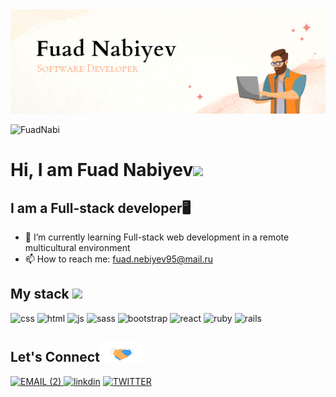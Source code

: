 <img src="Banner.png">
<p align="left"> <img src="https://komarev.com/ghpvc/?username=FuadNabi&label=Profile%20views&color=0e75b6&style=flat" alt="FuadNabi" /> </p>

# Hi, I am Fuad Nabiyev<img src="https://media.giphy.com/media/hvRJCLFzcasrR4ia7z/giphy.gif" width="35">

## I am a Full-stack developer🖥️

- 🌱 I’m currently learning Full-stack web development in a remote multicultural environment
- 📫 How to reach me: fuad.nebiyev95@mail.ru

## My stack <img src="https://media2.giphy.com/media/QssGEmpkyEOhBCb7e1/giphy.gif?cid=ecf05e47a0n3gi1bfqntqmob8g9aid1oyj2wr3ds3mg700bl&rid=giphy.gif" width ="25">
![css](https://user-images.githubusercontent.com/68030297/194180629-b2bd092e-8c71-4032-acfa-55f13b7a095a.svg)
![html](https://user-images.githubusercontent.com/68030297/194180578-90b4d94e-9004-402f-bbf4-d7ffbe18a75b.svg)
![js](https://user-images.githubusercontent.com/68030297/194180687-4530941e-f458-4ef1-8f4a-a79cb553326e.svg)
![sass](https://user-images.githubusercontent.com/68030297/194180718-eb434824-2303-4563-98d8-ebb9849d9977.svg)
![bootstrap](https://user-images.githubusercontent.com/68030297/194183348-9266099e-86c1-4d79-a305-63f25f9966e4.svg)
![react](https://user-images.githubusercontent.com/68030297/194183447-f54e4875-cefc-468d-bd4b-7e80283a3fe7.svg)
![ruby](https://user-images.githubusercontent.com/68030297/194183546-d428a684-f845-4a4d-95c2-d3f09d9287df.svg)
![rails](https://user-images.githubusercontent.com/68030297/194183560-55e87cce-26e1-4622-b7bd-3fd40df4e9b0.svg)

## Let's Connect<img src="https://github.com/0xAbdulKhalid/0xAbdulKhalid/raw/main/assets/mdImages/handshake.gif" width ="70">
<a href="mailto:fuad.nebiyev95@mail.ru">![EMAIL (2)](https://user-images.githubusercontent.com/68030297/194710587-78e1cc36-de48-4c31-832e-f08970c836be.svg)
</a>
[![linkdin](https://user-images.githubusercontent.com/68030297/194533472-feb45d0c-a777-4244-a453-0c7e73281137.svg)](https://www.linkedin.com/in/fuad-nabiyev/)
[![TWITTER](https://user-images.githubusercontent.com/68030297/194710865-8ab92771-79ed-4ebd-b333-b0835ef346f3.svg)](https://twitter.com/FuadNabiyev_)


